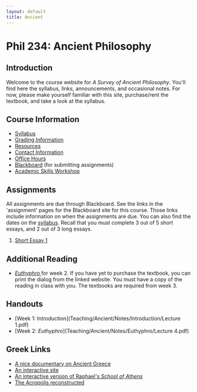 ```yaml
---
layout: default
title: Ancient
---
```


# Phil 234: Ancient Philosophy 

## Introduction ##

Welcome to the course website for *A Survey of Ancient Philosophy*. You'll find here the syllabus, links, announcements, and occasional notes. For now, please make yourself familiar with this site, purchase/rent the textbook, and take a look at the syllabus.  



## Course Information
+ [Syllabus](Syllabus.pdf)
+ [Grading Information](/Teaching/Grading/)
+ [Resources](/Teaching/Resources/)
+ [Contact Information](/Contact)
+ [Office Hours](/Contact/Office)
+ [Blackboard](http://blackboard.njcu.edu) (for submitting assignments)
+ [Academic Skills Workshop](http://www.njcu.edu/counselingcenter/academic-skills-workshops/)

## Assignments
All assignments are due through Blackboard. See the links in the 'assignment' pages for the Blackboard site for this course. Those links include information on when the assignments are due. You can also find the dates on the [syllabus](Syllabus.pdf). Recall that you must complete 3 out of 5 short essays, and 2 out of 3 long essays. 

1. [Short Essay 1](/Teaching/Ancient/Assignments/Short1) 


## Additional Reading

+ [*Euthyphro* ](http://classics.mit.edu/Plato/euthyfro.html) for week 2. If you have yet to purchase the textbook, you can print the dialog from the linked website. You must have a copy of the reading in class with you. The textbooks are required from week 3.

## Handouts

+ [Week 1: Introduction](Teaching/Ancient/Notes/Introduction/Lecture 1.pdf)
+ [Week 2: *Euthyphro*](Teaching/Ancient/Notes/Euthyphro/Lecture 4.pdf)


## Greek Links ##

+ [A nice documentary on Ancient Greece](https://www.youtube.com/watch?v=-dwWocwd160)
+ [An interactive site](http://www.ancientgreece.co.uk/)
+ [An interactive version of Raphael's *School of Athens*](http://agutie.homestead.com/files/school_athens_map.html)
+ [The Acropolis reconstructed](https://www.youtube.com/watch?v=DMccsbWFAok)

